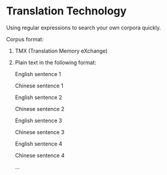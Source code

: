 # Translation Technology

Using regular expressions to search your own corpora quickly.

Corpus format:

1. TMX (Translation Memory eXchange)

2. Plain text in the following format:

   English sentence 1
   
   Chinese sentence 1
   
   English sentence 2
   
   Chinese sentence 2
   
   English sentence 3
   
   Chinese sentence 3
   
   English sentence 4
   
   Chinese sentence 4
   
   ...
